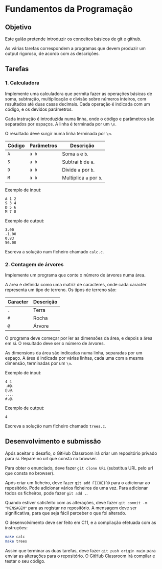 # Fundamentos da Programação

## Objetivo

Este guião pretende introduzir os conceitos básicos de git e github.

As várias tarefas correspondem a programas que devem produzir um output rigoroso, de acordo com as descrições.

## Tarefas

### 1. Calculadora

Implemente uma calculadora que permita fazer as operações básicas de soma, subtração, multiplicação e divisão sobre números inteiros, com resultados até duas casas decimais. Cada operação é indicada com um código, e os devidos parâmetros.

Cada instrução é introduzida numa linha, onde o código e parâmetros são separados por espaços. A linha é terminada por um `\n`.

O resultado deve surgir numa linha terminada por `\n`.

| Código | Parâmetros | Descrição               |
| ------ | ---------- | ----------------------- |
| `A`    | `a b`      | Soma `a` e `b`.         |
| `S`    | `a b`      | Subtrai `b` de `a`.     |
| `D`    | `a b`      | Divide `a` por `b`.     |
| `M`    | `a b`      | Multiplica `a` por `b`. |

Exemplo de input:

```text
A 1 2
S 3 4
D 5 6
M 7 8
```

Exemplo de output:

```text
3.00
-1.00
0.83
56.00
```

Escreva a solução num ficheiro chamado `calc.c`.

### 2. Contagem de árvores

Implemente um programa que conte o número de árvores numa área.

A área é definida como uma matriz de caracteres, onde cada caracter representa um tipo de terreno. Os tipos de terreno são:

| Caracter | Descrição |
| -------- | --------- |
| `.`      | Terra     |
| `#`      | Rocha     |
| `@`      | Árvore    |

O programa deve começar por ler as dimensões da área, e depois a área em si. O resultado deve ser o número de árvores.

As dimensions da área são indicadas numa linha, separadas por um espaço. A área é indicada por várias linhas, cada uma com a mesma dimensão, terminadas por um `\n`.

Exemplo de input:

```text
4 4
.#@.
@.@.
....
#.@.
```

Exemplo de output:

```text
4
```

Escreva a solução num ficheiro chamado `trees.c`.

## Desenvolvimento e submissão

Após aceitar o desafio, o GitHub Classroom irá criar um repositório privado para si. Repare no url que consta no browser.

Para obter o enunciado, deve fazer `git clone URL` (substitua URL pelo url que consta no browser).

Após criar um ficheiro, deve fazer `git add FICHEIRO` para o adicionar ao repositório. Pode adicionar vários ficheiros de uma vez. Para adicionar todos os ficheiros, pode fazer `git add .`.

Quando estiver satisfeito com as alterações, deve fazer `git commit -m "MENSAGEM"` para as registar no repositório. A mensagem deve ser significativa, para que seja fácil perceber o que foi alterado.

O desenvolvimento deve ser feito em C11, e a compilação efetuada com as instruções:

```bash
make calc
make trees
```

Assim que terminar as duas tarefas, deve fazer `git push origin main` para enviar as alterações para o repositório. O GitHub Classroom irá compilar e testar o seu código.
